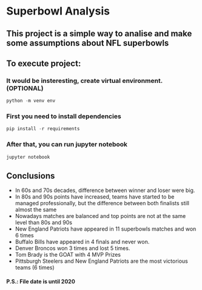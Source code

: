 # Superbowl Analysis
## This project is a simple way to analise and make some assumptions about NFL superbowls

## To execute project:
### It would be insteresting, create virtual environment. (OPTIONAL)
```python
python -m venv env
```

### First you need to install dependencies
```python
pip install -r requirements
```

### After that, you can run jupyter notebook
```python
jupyter notebook
```

## Conclusions
* In 60s and 70s decades, difference between winner and loser were big.
* In 80s and 90s points have increased, teams have started to be managed professionally, but the difference between both finalists still almost the same
* Nowadays matches are balanced and top points are not at the same level than 80s and 90s
* New England Patriots have appeared in 11 superbowls matches and won 6 times
* Buffalo Bills have appeared in 4 finals and never won.
* Denver Broncos won 3 times and lost 5 times.
* Tom Brady is the GOAT with 4 MVP Prizes
* Pittsburgh Steelers and New England Patriots are the most victorious teams (6 times)

#### P.S.: File date is until 2020
